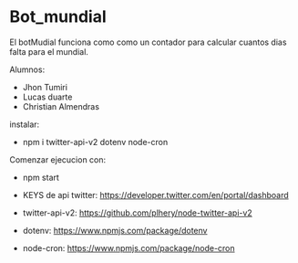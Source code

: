 # Bot_mundial
El botMudial funciona como como un contador para calcular cuantos dias falta para el mundial.

Alumnos:

  - Jhon Tumiri
  - Lucas duarte
  - Christian Almendras
  
  instalar:
  
  - npm i twitter-api-v2 dotenv node-cron
  
  Comenzar ejecucion con:
  
  - npm start

  - KEYS de api twitter: https://developer.twitter.com/en/portal/dashboard
  - twitter-api-v2: https://github.com/plhery/node-twitter-api-v2 
  - dotenv: https://www.npmjs.com/package/dotenv
  - node-cron: https://www.npmjs.com/package/node-cron
